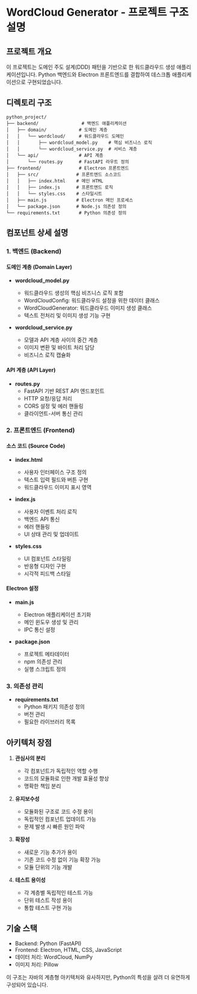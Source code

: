# WordCloud Generator - 프로젝트 구조 설명

## 프로젝트 개요
이 프로젝트는 도메인 주도 설계(DDD) 패턴을 기반으로 한 워드클라우드 생성 애플리케이션입니다. Python 백엔드와 Electron 프론트엔드를 결합하여 데스크톱 애플리케이션으로 구현되었습니다.

## 디렉토리 구조
```
python_project/
├── backend/                # 백엔드 애플리케이션
│   ├── domain/            # 도메인 계층
│   │   └── wordcloud/     # 워드클라우드 도메인
│   │       ├── wordcloud_model.py    # 핵심 비즈니스 로직
│   │       └── wordcloud_service.py  # 서비스 계층
│   └── api/               # API 계층
│       └── routes.py      # FastAPI 라우트 정의
├── frontend/              # Electron 프론트엔드
│   ├── src/              # 프론트엔드 소스코드
│   │   ├── index.html    # 메인 HTML
│   │   ├── index.js      # 프론트엔드 로직
│   │   └── styles.css    # 스타일시트
│   ├── main.js           # Electron 메인 프로세스
│   └── package.json      # Node.js 의존성 정의
└── requirements.txt       # Python 의존성 정의
```

## 컴포넌트 상세 설명

### 1. 백엔드 (Backend)

#### 도메인 계층 (Domain Layer)
- **wordcloud_model.py**
  - 워드클라우드 생성의 핵심 비즈니스 로직 포함
  - WordCloudConfig: 워드클라우드 설정을 위한 데이터 클래스
  - WordCloudGenerator: 워드클라우드 이미지 생성 클래스
  - 텍스트 전처리 및 이미지 생성 기능 구현

- **wordcloud_service.py**
  - 모델과 API 계층 사이의 중간 계층
  - 이미지 변환 및 바이트 처리 담당
  - 비즈니스 로직 캡슐화

#### API 계층 (API Layer)
- **routes.py**
  - FastAPI 기반 REST API 엔드포인트
  - HTTP 요청/응답 처리
  - CORS 설정 및 에러 핸들링
  - 클라이언트-서버 통신 관리

### 2. 프론트엔드 (Frontend)

#### 소스 코드 (Source Code)
- **index.html**
  - 사용자 인터페이스 구조 정의
  - 텍스트 입력 필드와 버튼 구현
  - 워드클라우드 이미지 표시 영역

- **index.js**
  - 사용자 이벤트 처리 로직
  - 백엔드 API 통신
  - 에러 핸들링
  - UI 상태 관리 및 업데이트

- **styles.css**
  - UI 컴포넌트 스타일링
  - 반응형 디자인 구현
  - 시각적 피드백 스타일

#### Electron 설정
- **main.js**
  - Electron 애플리케이션 초기화
  - 메인 윈도우 생성 및 관리
  - IPC 통신 설정

- **package.json**
  - 프로젝트 메타데이터
  - npm 의존성 관리
  - 실행 스크립트 정의

### 3. 의존성 관리
- **requirements.txt**
  - Python 패키지 의존성 정의
  - 버전 관리
  - 필요한 라이브러리 목록

## 아키텍처 장점

1. **관심사의 분리**
   - 각 컴포넌트가 독립적인 역할 수행
   - 코드의 모듈화로 인한 개발 효율성 향상
   - 명확한 책임 분리

2. **유지보수성**
   - 모듈화된 구조로 코드 수정 용이
   - 독립적인 컴포넌트 업데이트 가능
   - 문제 발생 시 빠른 원인 파악

3. **확장성**
   - 새로운 기능 추가가 용이
   - 기존 코드 수정 없이 기능 확장 가능
   - 모듈 단위의 기능 개발

4. **테스트 용이성**
   - 각 계층별 독립적인 테스트 가능
   - 단위 테스트 작성 용이
   - 통합 테스트 구현 가능

## 기술 스택
- Backend: Python (FastAPI)
- Frontend: Electron, HTML, CSS, JavaScript
- 데이터 처리: WordCloud, NumPy
- 이미지 처리: Pillow

이 구조는 자바의 계층형 아키텍처와 유사하지만, Python의 특성을 살려 더 유연하게 구성되어 있습니다.
